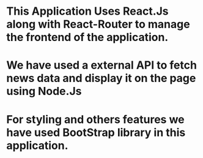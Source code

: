 
# This Application Uses React.Js along with React-Router to manage the frontend of the application.
# We have used a external API to fetch news data and display it on the page using Node.Js
# For styling and others features we have used BootStrap library in this application.
